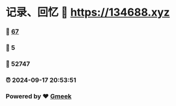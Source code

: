 # 记录、回忆 :link: https://134688.xyz 
### :page_facing_up: [67](https://134688.xyz/tag.html) 
### :speech_balloon: 5 
### :hibiscus: 52747 
### :alarm_clock: 2024-09-17 20:53:51 
### Powered by :heart: [Gmeek](https://github.com/Meekdai/Gmeek)
